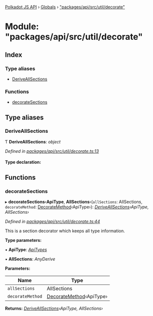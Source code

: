 [Polkadot JS API](../README.md) › [Globals](../globals.md) › ["packages/api/src/util/decorate"](_packages_api_src_util_decorate_.md)

# Module: "packages/api/src/util/decorate"

## Index

### Type aliases

* [DeriveAllSections](_packages_api_src_util_decorate_.md#deriveallsections)

### Functions

* [decorateSections](_packages_api_src_util_decorate_.md#decoratesections)

## Type aliases

###  DeriveAllSections

Ƭ **DeriveAllSections**: *object*

*Defined in [packages/api/src/util/decorate.ts:13](https://github.com/polkadot-js/api/blob/c10e4d3fc1/packages/api/src/util/decorate.ts#L13)*

#### Type declaration:

## Functions

###  decorateSections

▸ **decorateSections**‹**ApiType**, **AllSections**›(`allSections`: AllSections, `decorateMethod`: [DecorateMethod](_packages_api_src_types_base_.md#decoratemethod)‹ApiType›): *[DeriveAllSections](_packages_api_src_util_decorate_.md#deriveallsections)‹ApiType, AllSections›*

*Defined in [packages/api/src/util/decorate.ts:44](https://github.com/polkadot-js/api/blob/c10e4d3fc1/packages/api/src/util/decorate.ts#L44)*

This is a section decorator which keeps all type information.

**Type parameters:**

▪ **ApiType**: *[ApiTypes](_packages_api_src_types_base_.md#apitypes)*

▪ **AllSections**: *AnyDerive*

**Parameters:**

Name | Type |
------ | ------ |
`allSections` | AllSections |
`decorateMethod` | [DecorateMethod](_packages_api_src_types_base_.md#decoratemethod)‹ApiType› |

**Returns:** *[DeriveAllSections](_packages_api_src_util_decorate_.md#deriveallsections)‹ApiType, AllSections›*
